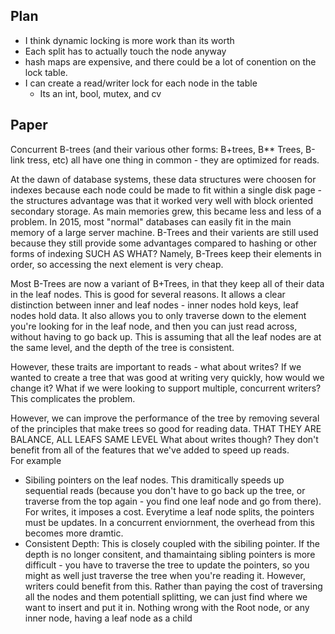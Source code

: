 ## Plan
- I think dynamic locking is more work than its worth
- Each split has to actually touch the node anyway
- hash maps are expensive, and there could be a lot of conention on the lock table.
- I can create a read/writer lock for each node in the table 
  - Its an int, bool, mutex, and cv


## Paper

Concurrent B-trees (and their various other forms: B+trees, B** Trees, B-link tress, etc) all have one thing in common - they are optimized for reads.  

At the dawn of database systems, these data structures were choosen for indexes because each node could be made to fit within a single disk page - the structures advantage was that it worked very well with block oriented secondary storage.  As main memories grew, this became less and less of a problem.  In 2015, most "normal" databases can easily fit in the main memory of a large server machine.  B-Trees and their varients are still used because they still provide some advantages compared to hashing or other forms of indexing SUCH AS WHAT?  Namely, B-Trees keep their elements in order, so accessing the next element is very cheap.

Most B-Trees are now a variant of B+Trees, in that they keep all of their data in the leaf nodes.  This is good for several reasons.  It allows a clear distinction between inner and leaf nodes - inner nodes hold keys, leaf nodes hold data.  It also allows you to only traverse down to the element you're looking for in the leaf node, and then you can just read across, without having to go back up.  This is assuming that all the leaf nodes are at the same level, and the depth of the tree is consistent.  

However, these traits are important to reads - what about writes?  If we wanted to create a tree that was good at writing very quickly, how would we change it?  What if we were looking to support multiple, concurrent writers?  This complicates the problem.

However, we can improve the performance of the tree by removing several of the principles that make trees so good for reading data.  THAT THEY ARE BALANCE, ALL LEAFS SAME LEVEL
What about writes though?  They don't benefit from all of the features that we've added to speed up reads.  
For example
- Sibiling pointers on the leaf nodes.  This dramitically speeds up sequential reads (because you don't have to go back up the tree, or traverse from the top again - you find one leaf node and go from there).  For writes, it imposes a cost.  Everytime a leaf node splits, the pointers must be updates.  In a concurrent enviornment, the overhead from this becomes more dramtic.
- Consistent Depth: This is closely coupled with the sibiling pointer.  If the depth is no longer consitent, and thamaintaing sibling pointers is more difficult - you have to traverse the tree to update the pointers, so you might as well just traverse the tree when you're reading it.  However, writers could benefit from this.  Rather than paying the cost of traversing all the nodes and them potentiall splitting, we can just find where we want to insert and put it in.  Nothing wrong with the Root node, or any inner node, having a leaf node as a child
